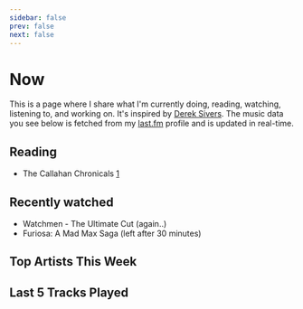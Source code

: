 ```yaml
---
sidebar: false
prev: false
next: false
---
```


<script setup>
import TopArtists from './components/TopArtists.vue';
import RecentTracks from './components/RecentTracks.vue';
</script>

# Now

This is a page where I share what I'm currently doing, reading, watching, listening to, and working on. It's inspired by [Derek Sivers](https://sivers.org/now). The music data you see below is fetched from my [last.fm](https://www.last.fm/user/kaangiray26) profile and is updated in real-time.

## Reading

- The Callahan Chronicals [1](https://en.wikipedia.org/wiki/Spider_Robinson)

## Recently watched

- Watchmen - The Ultimate Cut (again..)
- Furiosa: A Mad Max Saga (left after 30 minutes)

## Top Artists This Week

<TopArtists />

## Last 5 Tracks Played

<RecentTracks />
